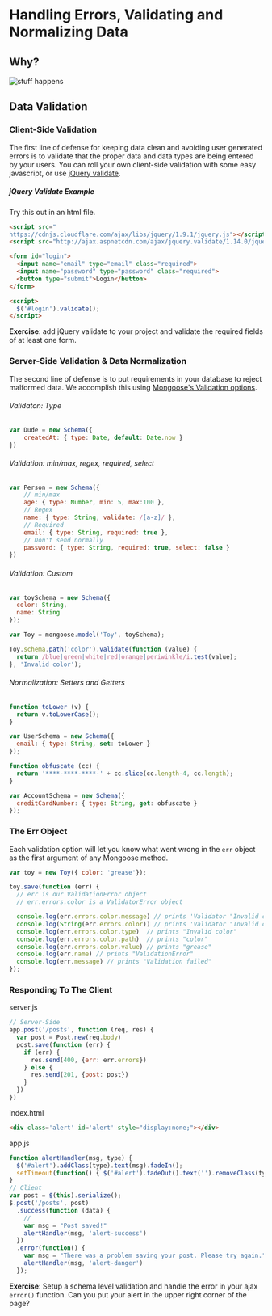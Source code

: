 # Handling Errors, Validating and Normalizing Data

## Why?

![stuff happens](http://40.media.tumblr.com/tumblr_lm2sw9iGyT1qd9qa2o1_1280.jpg)

## Data Validation

### Client-Side Validation

The first line of defense for keeping data clean and avoiding user generated errors is to validate that the proper data and data types are being entered by your users. You can roll your own client-side validation with some easy javascript, or use [jQuery validate](http://jqueryvalidation.org/).

##### jQuery Validate Example

Try this out in an html file.

```html
<script src="
https://cdnjs.cloudflare.com/ajax/libs/jquery/1.9.1/jquery.js"></script>
<script src="http://ajax.aspnetcdn.com/ajax/jquery.validate/1.14.0/jquery.validate.min.js"></script>

<form id="login">
  <input name="email" type="email" class="required">
  <input name="password" type="password" class="required">
  <button type="submit">Login</button>
</form>

<script>
  $('#login').validate();
</script>
```

**Exercise**: add jQuery validate to your project and validate the required fields of at least one form.

### Server-Side Validation & Data Normalization

The second line of defense is to put requirements in your database to reject malformed data. We accomplish this using [Mongoose's Validation options](http://mongoosejs.com/docs/validation.html).

###### Validaton: Type

```js
var Dude = new Schema({
    createdAt: { type: Date, default: Date.now }
})
```

###### Validation: min/max, regex, required, select

```js
var Person = new Schema({
    // min/max
    age: { type: Number, min: 5, max:100 },
    // Regex
    name: { type: String, validate: /[a-z]/ },
    // Required
    email: { type: String, required: true },
    // Don't send normally
    password: { type: String, required: true, select: false }
})
```

###### Validation: Custom

```js
var toySchema = new Schema({
  color: String,
  name: String
});

var Toy = mongoose.model('Toy', toySchema);

Toy.schema.path('color').validate(function (value) {
  return /blue|green|white|red|orange|periwinkle/i.test(value);
}, 'Invalid color');
```

###### Normalization: Setters and Getters

```js
function toLower (v) {
  return v.toLowerCase();
}

var UserSchema = new Schema({
  email: { type: String, set: toLower }
});
```

```js
function obfuscate (cc) {
  return '****-****-****-' + cc.slice(cc.length-4, cc.length);
}

var AccountSchema = new Schema({
  creditCardNumber: { type: String, get: obfuscate }
});
```

### The Err Object

Each validation option will let you know what went wrong in the `err` object as the first argument of any Mongoose method.

```js
var toy = new Toy({ color: 'grease'});

toy.save(function (err) {
  // err is our ValidationError object
  // err.errors.color is a ValidatorError object

  console.log(err.errors.color.message) // prints 'Validator "Invalid color" failed for path color with value `grease`'
  console.log(String(err.errors.color)) // prints 'Validator "Invalid color" failed for path color with value `grease`'
  console.log(err.errors.color.type)  // prints "Invalid color"
  console.log(err.errors.color.path)  // prints "color"
  console.log(err.errors.color.value) // prints "grease"
  console.log(err.name) // prints "ValidationError"
  console.log(err.message) // prints "Validation failed"
});
```


### Responding To The Client

server.js
```js
// Server-Side
app.post('/posts', function (req, res) {
  var post = Post.new(req.body)
  post.save(function (err) {
    if (err) {
      res.send(400, {err: err.errors})
    } else {
      res.send(201, {post: post})
    }
  })
})
```

index.html
```html
<div class='alert' id='alert' style="display:none;"></div>
```

app.js
```js
function alertHandler(msg, type) {
  $('#alert').addClass(type).text(msg).fadeIn();
  setTimeout(function() { $('#alert').fadeOut().text('').removeClass(type); }, 4000);
}
// Client
var post = $(this).serialize();
$.post('/posts', post)
  .success(function (data) {
    //
    var msg = "Post saved!"
    alertHandler(msg, 'alert-success')
  })
  .error(function() {
    var msg = "There was a problem saving your post. Please try again.";
    alertHandler(msg, 'alert-danger')
  });
```

**Exercise**: Setup a schema level validation and handle the error in your ajax `error()` function. Can you put your alert in the upper right corner of the page?
